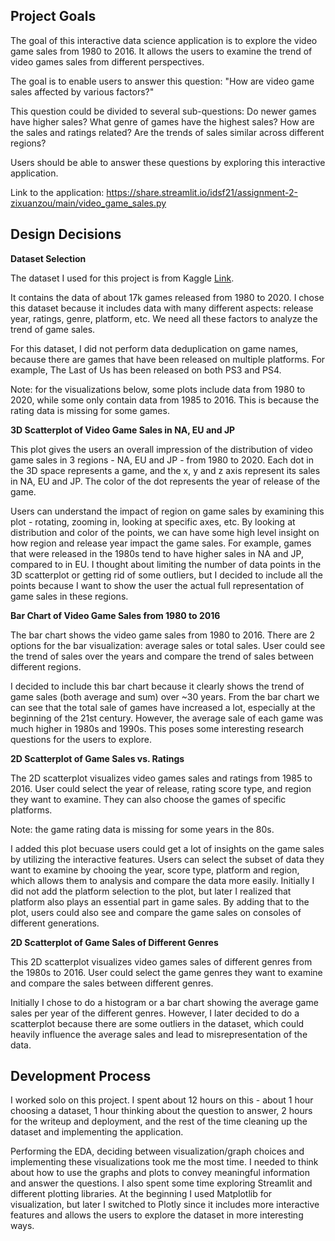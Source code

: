 ## Project Goals
The goal of this interactive data science application is to explore the video game sales from 1980 to 2016.
It allows the users to examine the trend of video games sales from different perspectives.

The goal is to enable users to answer this question: "How are video game sales affected by various factors?"

This question could be divided to several sub-questions: 
Do newer games have higher sales? 
What genre of games have the highest sales?
How are the sales and ratings related?
Are the trends of sales similar across different regions?

Users should be able to answer these questions by exploring this interactive application.

Link to the application: https://share.streamlit.io/idsf21/assignment-2-zixuanzou/main/video_game_sales.py


## Design Decisions

**Dataset Selection**

The dataset I used for this project is from Kaggle [Link](https://www.kaggle.com/rush4ratio/video-game-sales-with-ratings).

It contains the data of about 17k games released from 1980 to 2020.
I chose this dataset because it includes data with many different aspects: release year, ratings, genre, platform, etc.
We need all these factors to analyze the trend of game sales.

For this dataset, I did not perform data deduplication on game names, because there are games that have been released on multiple platforms.
For example, The Last of Us has been released on both PS3 and PS4.

Note: for the visualizations below, some plots include data from 1980 to 2020, while some only contain data from 1985 to 2016.
This is because the rating data is missing for some games.

**3D Scatterplot of Video Game Sales in NA, EU and JP**

This plot gives the users an overall impression of the distribution of video game sales in 3 regions - NA, EU and JP - from 1980 to 2020.
Each dot in the 3D space represents a game, and the x, y and z axis represent its sales in NA, EU and JP.
The color of the dot represents the year of release of the game.

Users can understand the impact of region on game sales by examining this plot - rotating, zooming in, looking at specific axes, etc. 
By looking at distribution and color of the points, we can have some high level insight on how region and release year impact the game sales. 
For example, games that were released in the 1980s tend to have higher sales in NA and JP, compared to in EU.
I thought about limiting the number of data points in the 3D scatterplot or getting rid of some outliers, 
but I decided to include all the points because I want to show the user the actual full representation of game sales in these regions.

**Bar Chart of Video Game Sales from 1980 to 2016**

The bar chart shows the video game sales from 1980 to 2016.
There are 2 options for the bar visualization: average sales or total sales.
User could see the trend of sales over the years and compare the trend of sales between different regions.

I decided to include this bar chart because it clearly shows the trend of game sales (both average and sum) over ~30 years.
From the bar chart we can see that the total sale of games have increased a lot, especially at the beginning of the 21st century. 
However, the average sale of each game was much higher in 1980s and 1990s.
This poses some interesting research questions for the users to explore.

**2D Scatterplot of Game Sales vs. Ratings**

The 2D scatterplot visualizes video games sales and ratings from 1985 to 2016.
User could select the year of release, rating score type, and region they want to examine.
They can also choose the games of specific platforms.

Note: the game rating data is missing for some years in the 80s.

I added this plot becuase users could get a lot of insights on the game sales by utilizing the interactive features.
Users can select the subset of data they want to examine by chooing the year, score type, platform and region, 
which allows them to analysis and compare the data more easily.
Initially I did not add the platform selection to the plot, but later I realized that platform also plays an essential part in game sales.
By adding that to the plot, users could also see and compare the game sales on consoles of different generations.


**2D Scatterplot of Game Sales of Different Genres**

This 2D scatterplot visualizes video games sales of different genres from the 1980s to 2016.
User could select the game genres they want to examine and compare the sales between different genres.

Initially I chose to do a histogram or a bar chart showing the average game sales per year of the different genres.
However, I later decided to do a scatterplot because there are some outliers in the dataset, 
which could heavily influence the average sales and lead to misrepresentation of the data.


## Development Process
I worked solo on this project. 
I spent about 12 hours on this - about 1 hour choosing a dataset, 1 hour thinking about the question to answer, 
2 hours for the writeup and deployment, and the rest of the time cleaning up the dataset and implementing the application.

Performing the EDA, deciding between visualization/graph choices and implementing these visualizations took me the most time. 
I needed to think about how to use the graphs and plots to convey meaningful information and answer the questions.
I also spent some time exploring Streamlit and different plotting libraries.
At the beginning I used Matplotlib for visualization, 
but later I switched to Plotly since it includes more interactive features and allows the users to explore the dataset in more interesting ways.
